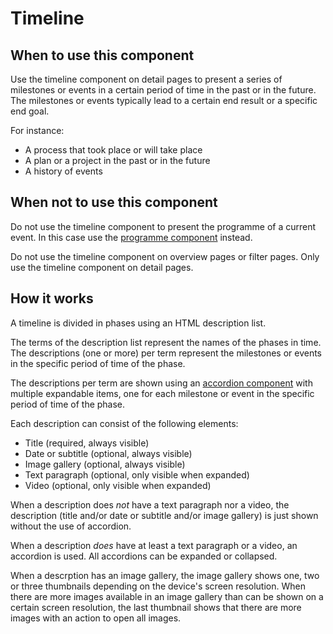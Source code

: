# Timeline

## When to use this component

Use the timeline component on detail pages to present a series of milestones or events in a certain period of time in the past or in the future. The milestones or events typically lead to a certain end result or a specific end goal.

For instance:
* A process that took place or will take place
* A plan or a project in the past or in the future
* A history of events

## When not to use this component

Do not use the timeline component to present the programme of a current event. In this case use the <a href="{{path './programme.html'}}">programme component</a> instead.

Do not use the timeline component on overview pages or filter pages. Only use the timeline component on detail pages.

## How it works

A timeline is divided in phases using an HTML description list.

The terms of the description list represent the names of the phases in time. The descriptions (one or more) per term represent the milestones or events in the specific period of time of the phase.

The descriptions per term are shown using an <a href="{{path './accordion.html'}}">accordion component</a> with multiple expandable items, one for each milestone or event in the specific period of time of the phase.

Each description can consist of the following elements:

* Title (required, always visible)
* Date or subtitle (optional, always visible)
* Image gallery (optional, always visible)
* Text paragraph (optional, only visible when expanded)
* Video (optional, only visible when expanded)

When a description does *not* have a text paragraph nor a video, the description (title and/or date or subtitle and/or image gallery) is just shown without the use of accordion.

When a description *does* have at least a text paragraph or a video, an accordion is used. All accordions can be expanded or collapsed.

When a descrption has an image gallery, the image gallery shows one, two or three thumbnails depending on the device's screen resolution. When there are more images available in an image gallery than can be shown on a certain screen resolution, the last thumbnail shows that there are more images with an action to open all images.